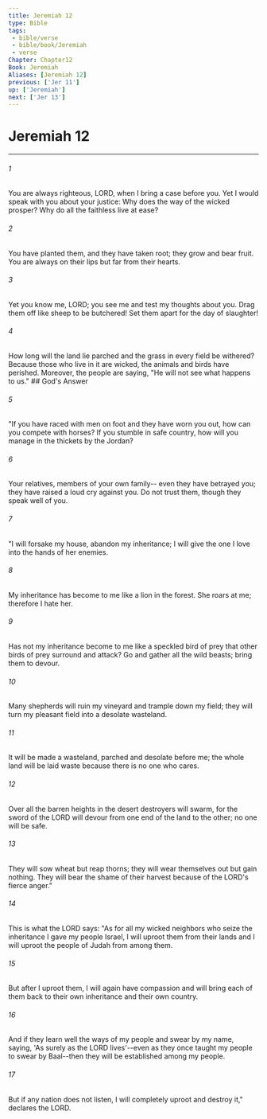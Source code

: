 ```yaml
---
title: Jeremiah 12
type: Bible
tags:
 - bible/verse
 - bible/book/Jeremiah
 - verse
Chapter: Chapter12
Book: Jeremiah
Aliases: [Jeremiah 12]
previous: ['Jer 11']
up: ['Jeremiah']
next: ['Jer 13']
---
```

# Jeremiah 12

***


###### 1 
You are always righteous, LORD, when I bring a case before you. Yet I would speak with you about your justice: Why does the way of the wicked prosper? Why do all the faithless live at ease? 

###### 2 
You have planted them, and they have taken root; they grow and bear fruit. You are always on their lips but far from their hearts. 

###### 3 
Yet you know me, LORD; you see me and test my thoughts about you. Drag them off like sheep to be butchered! Set them apart for the day of slaughter! 

###### 4 
How long will the land lie parched and the grass in every field be withered? Because those who live in it are wicked, the animals and birds have perished. Moreover, the people are saying, "He will not see what happens to us." ## God's Answer 

###### 5 
"If you have raced with men on foot and they have worn you out, how can you compete with horses? If you stumble in safe country, how will you manage in the thickets by the Jordan? 

###### 6 
Your relatives, members of your own family-- even they have betrayed you; they have raised a loud cry against you. Do not trust them, though they speak well of you. 

###### 7 
"I will forsake my house, abandon my inheritance; I will give the one I love into the hands of her enemies. 

###### 8 
My inheritance has become to me like a lion in the forest. She roars at me; therefore I hate her. 

###### 9 
Has not my inheritance become to me like a speckled bird of prey that other birds of prey surround and attack? Go and gather all the wild beasts; bring them to devour. 

###### 10 
Many shepherds will ruin my vineyard and trample down my field; they will turn my pleasant field into a desolate wasteland. 

###### 11 
It will be made a wasteland, parched and desolate before me; the whole land will be laid waste because there is no one who cares. 

###### 12 
Over all the barren heights in the desert destroyers will swarm, for the sword of the LORD will devour from one end of the land to the other; no one will be safe. 

###### 13 
They will sow wheat but reap thorns; they will wear themselves out but gain nothing. They will bear the shame of their harvest because of the LORD's fierce anger." 

###### 14 
This is what the LORD says: "As for all my wicked neighbors who seize the inheritance I gave my people Israel, I will uproot them from their lands and I will uproot the people of Judah from among them. 

###### 15 
But after I uproot them, I will again have compassion and will bring each of them back to their own inheritance and their own country. 

###### 16 
And if they learn well the ways of my people and swear by my name, saying, 'As surely as the LORD lives'--even as they once taught my people to swear by Baal--then they will be established among my people. 

###### 17 
But if any nation does not listen, I will completely uproot and destroy it," declares the LORD. 

